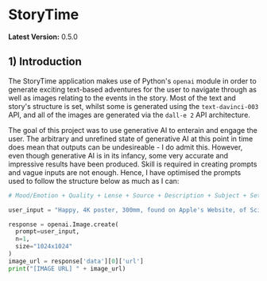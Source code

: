 # StoryTime
**Latest Version:** 0.5.0

## 1) Introduction
The StoryTime application makes use of Python's `openai` module in order to generate exciting text-based adventures for the user to navigate through as well as images relating to the events in the story. Most of the text and story's structure is set, whilst some is generated using the `text-davinci-003` API, and all of the images are generated via the `dall-e 2` API architecture.

The goal of this project was to use generative AI to enterain and engage the user. The arbitrary and unrefined state of generative AI at this point in time does mean that outputs can be undesireable - I do admit this. However, even though generative AI is in its infancy, some very accurate and impressive results have been produced. Skill is required in creating prompts and vague inputs are not enough. Hence, I have optimised the prompts used to follow the structure below as much as I can:

```python
# Mood/Emotion + Quality + Lense + Source + Description + Subject + Setting + Purpose + Destination

user_input = "Happy, 4K poster, 300mm, found on Apple's Website, of Sci-Fi iPhone, with coral blue background, to sell the phone, trending on ArtStation"

response = openai.Image.create(
  prompt=user_input,
  n=1,
  size="1024x1024"
)
image_url = response['data'][0]['url']
print("[IMAGE URL] " + image_url)
```
